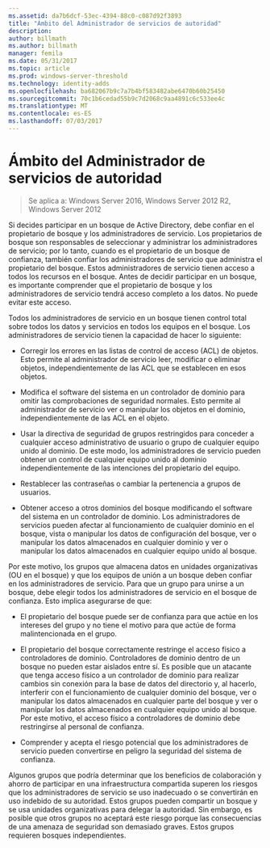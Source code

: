 ```yaml
---
ms.assetid: da7b6dcf-53ec-4394-88c0-c087d92f3893
title: "Ámbito del Administrador de servicios de autoridad"
description: 
author: billmath
ms.author: billmath
manager: femila
ms.date: 05/31/2017
ms.topic: article
ms.prod: windows-server-threshold
ms.technology: identity-adds
ms.openlocfilehash: ba682067b9c7a7b4bf583482abe6470b60b25450
ms.sourcegitcommit: 70c1b6cedad55b9c7d2068c9aa4891c6c533ee4c
ms.translationtype: MT
ms.contentlocale: es-ES
ms.lasthandoff: 07/03/2017
---
```

# <a name="service-administrator-scope-of-authority"></a>Ámbito del Administrador de servicios de autoridad

>Se aplica a: Windows Server 2016, Windows Server 2012 R2, Windows Server 2012

Si decides participar en un bosque de Active Directory, debe confiar en el propietario de bosque y los administradores de servicio. Los propietarios de bosque son responsables de seleccionar y administrar los administradores de servicio; por lo tanto, cuando es el propietario de un bosque de confianza, también confiar los administradores de servicio que administra el propietario del bosque. Estos administradores de servicio tienen acceso a todos los recursos en el bosque. Antes de decidir participar en un bosque, es importante comprender que el propietario de bosque y los administradores de servicio tendrá acceso completo a los datos. No puede evitar este acceso.  
  
Todos los administradores de servicio en un bosque tienen control total sobre todos los datos y servicios en todos los equipos en el bosque. Los administradores de servicio tienen la capacidad de hacer lo siguiente:  
  
-   Corregir los errores en las listas de control de acceso (ACL) de objetos. Esto permite al administrador de servicio leer, modificar o eliminar objetos, independientemente de las ACL que se establecen en esos objetos.  
  
-   Modifica el software del sistema en un controlador de dominio para omitir las comprobaciones de seguridad normales. Esto permite al administrador de servicio ver o manipular los objetos en el dominio, independientemente de las ACL en el objeto.  
  
-   Usar la directiva de seguridad de grupos restringidos para conceder a cualquier acceso administrativo de usuario o grupo de cualquier equipo unido al dominio. De este modo, los administradores de servicio pueden obtener un control de cualquier equipo unido al dominio independientemente de las intenciones del propietario del equipo.  
  
-   Restablecer las contraseñas o cambiar la pertenencia a grupos de usuarios.  
  
-   Obtener acceso a otros dominios del bosque modificando el software del sistema en un controlador de dominio. Los administradores de servicios pueden afectar al funcionamiento de cualquier dominio en el bosque, vista o manipular los datos de configuración del bosque, ver o manipular los datos almacenados en cualquier dominio y ver o manipular los datos almacenados en cualquier equipo unido al bosque.  
  
Por este motivo, los grupos que almacena datos en unidades organizativas (OU en el bosque) y que los equipos de unión a un bosque deben confiar en los administradores de servicio. Para que un grupo para unirse a un bosque, debe elegir todos los administradores de servicio en el bosque de confianza. Esto implica asegurarse de que:  
  
-   El propietario del bosque puede ser de confianza para que actúe en los intereses del grupo y no tiene el motivo para que actúe de forma malintencionada en el grupo.  
  
-   El propietario del bosque correctamente restringe el acceso físico a controladores de dominio. Controladores de dominio dentro de un bosque no pueden estar aislados entre sí. Es posible que un atacante que tenga acceso físico a un controlador de dominio para realizar cambios sin conexión para la base de datos del directorio y, al hacerlo, interferir con el funcionamiento de cualquier dominio del bosque, ver o manipular los datos almacenados en cualquier parte del bosque y ver o manipular los datos almacenados en cualquier equipo unido al bosque. Por este motivo, el acceso físico a controladores de dominio debe restringirse al personal de confianza.  
  
-   Comprender y acepta el riesgo potencial que los administradores de servicio pueden convertirse en peligro la seguridad del sistema de confianza.  
  
Algunos grupos que podría determinar que los beneficios de colaboración y ahorro de participar en una infraestructura compartida superen los riesgos que los administradores de servicio se uso inadecuado o se convertirán en uso indebido de su autoridad. Estos grupos pueden compartir un bosque y se usa unidades organizativas para delegar la autoridad. Sin embargo, es posible que otros grupos no aceptará este riesgo porque las consecuencias de una amenaza de seguridad son demasiado graves. Estos grupos requieren bosques independientes.  
  


